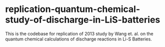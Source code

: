 # replication-quantum-chemical-study-of-discharge-in-LiS-batteries
This is the codebase for replication of 2013 study by Wang et. al. on the quantum chemical calculations of discharge reactions in Li-S Batteries.
